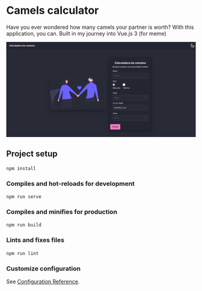 # Camels calculator 

Have you ever wondered how many camels your partner is worth?
With this application, you can.
Built in my journey into Vue.js 3 (for meme)

![Application screenshot](app.png)

## Project setup
```
npm install
```

### Compiles and hot-reloads for development
```
npm run serve
```

### Compiles and minifies for production
```
npm run build
```

### Lints and fixes files
```
npm run lint
```

### Customize configuration
See [Configuration Reference](https://cli.vuejs.org/config/).
